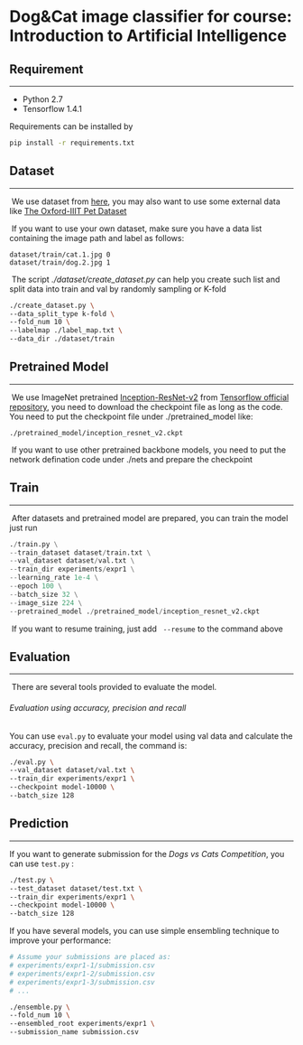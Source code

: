 # Dog&Cat image classifier for course: Introduction to Artificial Intelligence

## Requirement

---

- Python 2.7
- Tensorflow 1.4.1

Requirements can be installed by

```bash
pip install -r requirements.txt
```

## Dataset

---

​	We use dataset from [here](https://www.kaggle.com/c/dogs-vs-cats-redux-kernels-edition/data), you may also want to use some external data like [The Oxford-IIIT Pet Dataset](http://www.robots.ox.ac.uk/~vgg/data/pets/)

​	If you want to use your own dataset, make sure you have a data list containing the image path and label as follows:

```
dataset/train/cat.1.jpg 0
dataset/train/dog.2.jpg 1
```

​	The script *./dataset/create_dataset.py* can help you create such list and split data into train and val by randomly sampling or K-fold

```bash
./create_dataset.py \
--data_split_type k-fold \
--fold_num 10 \
--labelmap ./label_map.txt \
--data_dir ./dataset/train
```

## Pretrained Model

---

​	We use ImageNet pretrained [Inception-ResNet-v2](https://arxiv.org/abs/1602.07261) from [Tensorflow official repository](https://github.com/tensorflow/models/tree/master/research/slim), you need to download the checkpoint file as long as the code. You need to put the checkpoint file under ./pretrained\_model like: 

```
./pretrained_model/inception_resnet_v2.ckpt
```

​	If you want to use other pretrained backbone models, you need to put the network defination code under ./nets and prepare the checkpoint

## Train

---

​	After datasets and pretrained model are prepared, you can train the model just run

```python
./train.py \
--train_dataset dataset/train.txt \
--val_dataset dataset/val.txt \
--train_dir experiments/expr1 \
--learning_rate 1e-4 \
--epoch 100 \
--batch_size 32 \
--image_size 224 \
--pretrained_model ./pretrained_model/inception_resnet_v2.ckpt
```

​	If you want to resume training, just add ` --resume` to the command above



## Evaluation

---

​	There are several tools provided to evaluate the model.

###### Evaluation using accuracy, precision and recall

You can use `eval.py` to evaluate your model using val data and calculate the accuracy, precision and recall, the command is:

```bash
./eval.py \
--val_dataset dataset/val.txt \
--train_dir experiments/expr1 \
--checkpoint model-10000 \
--batch_size 128
```

## Prediction

---

If you want to generate submission for the *Dogs vs Cats Competition*, you can use `test.py` :

```bash
./test.py \
--test_dataset dataset/test.txt \
--train_dir experiments/expr1 \
--checkpoint model-10000 \
--batch_size 128
```

If you have several models, you can use simple ensembling technique to improve your performance:

```bash
# Assume your submissions are placed as: 
# experiments/expr1-1/submission.csv
# experiments/expr1-2/submission.csv
# experiments/expr1-3/submission.csv
# ...

./ensemble.py \
--fold_num 10 \
--ensembled_root experiments/expr1 \
--submission_name submission.csv
```

